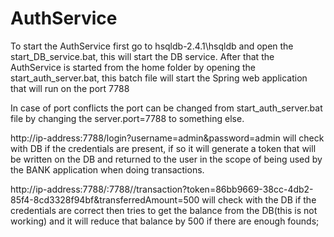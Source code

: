 # AuthService
To start the AuthService first go to hsqldb-2.4.1\hsqldb and open the start_DB_service.bat, this will start the DB service. After that the AuthService is started from the home folder by opening the start_auth_server.bat, this batch file will start the Spring web application that will run on the port 7788

In case of port conflicts the port can be changed from start_auth_server.bat file by changing the server.port=7788 to something else.


http://ip-address:7788/login?username=admin&password=admin will check with DB if the credentials are present, if so it will generate a token that will be written on the DB and returned to the user in the scope of being used by the BANK application when doing transactions.

http://ip-address:7788/:7788//transaction?token=86bb9669-38cc-4db2-85f4-8cd3328f94bf&transferredAmount=500 will check with the DB if the credentials are correct then tries to get the balance from the DB(this is not working) and it will reduce that balance by 500 if there are enough founds;
